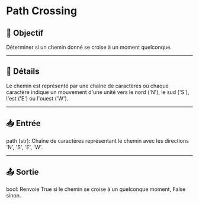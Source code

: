 # Path Crossing

## 🎯 Objectif

  Déterminer si un chemin donné se croise à un moment quelconque.

---

## 📝 Détails

  Le chemin est représenté par une chaîne de caractères où chaque caractère indique un mouvement d'une unité vers le nord ('N'), le sud ('S'), l'est ('E') ou l'ouest ('W').

---

## 📥 Entrée

  path (str): Chaîne de caractères représentant le chemin avec les directions 'N', 'S', 'E', 'W'.

---

## 📤 Sortie

  bool: Renvoie True si le chemin se croise à un quelconque moment, False sinon.


